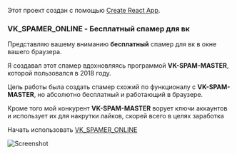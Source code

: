 Этот проект создан с помощью [Create React App](https://github.com/facebook/create-react-app).

### VK_SPAMER_ONLINE - Бесплатный спамер для вк

<p>
Представляю вашему вниманию <b>бесплатный</b> спамер для вк в окне вашего браузера.
</p>
<p>
Я создавал этот спамер вдохновляясь программой <b>VK-SPAM-MASTER</b>, которой пользовался в 2018 году.
</p>
<p>
Цель работы была создать спамер схожий по функционалу с <b>VK-SPAM-MASTER</b>, но абсолютно бесплатный
и работающий в браузере.
</p>
<p>
Кроме того мой конкурент <b>VK-SPAM-MASTER</b> ворует ключи аккаунтов и использует их для накрутки лайков,
скорей всего в целях заработка
</p>

Начать использовать [VK_SPAMER_ONLINE](https://vladislav-puzyrev.github.io/vk_spamer_online/)

![Screenshot](https://github.com/vladislav-puzyrev/vk_spamer_online/raw/master/screenshot.png)
